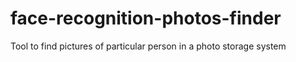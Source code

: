 # face-recognition-photos-finder
Tool to find pictures of particular person in a photo storage system
